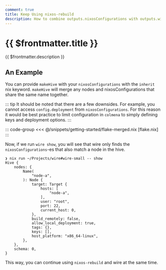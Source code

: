 ```yaml
---
comment: true
title: Keep Using nixos-rebuild
description: How to combine outputs.nixosConfigurations with outputs.wire
---
```


# {{ $frontmatter.title }}

{{ $frontmatter.description }}

## An Example

You can provide `makeHive` with your `nixosConfigurations` with the `inherit`
nix keyword. `makeHive` will merge any nodes and nixosConfigurations that share
the same name together.

::: tip
It should be noted that there are a few downsides. For example, you cannot access `config.deployment` from `nixosConfigurations`. For this reason it would be best practice to limit configuration in `colmena` to simply defining keys and deployment options.
:::

::: code-group
<<< @/snippets/getting-started/flake-merged.nix [flake.nix]
:::

Now, if we run `wire show`, you will see that wire only finds
the `nixosConfigurations`-es that also match a node in the hive.

```
❯ nix run ~/Projects/wire#wire-small -- show
Hive {
    nodes: {
        Name(
            "node-a",
        ): Node {
            target: Target {
                hosts: [
                    "node-a",
                ],
                user: "root",
                port: 22,
                current_host: 0,
            },
            build_remotely: false,
            allow_local_deployment: true,
            tags: {},
            keys: [],
            host_platform: "x86_64-linux",
        },
    },
    schema: 0,
}
```

This way, you can continue using `nixos-rebuild` and wire at the same time.
